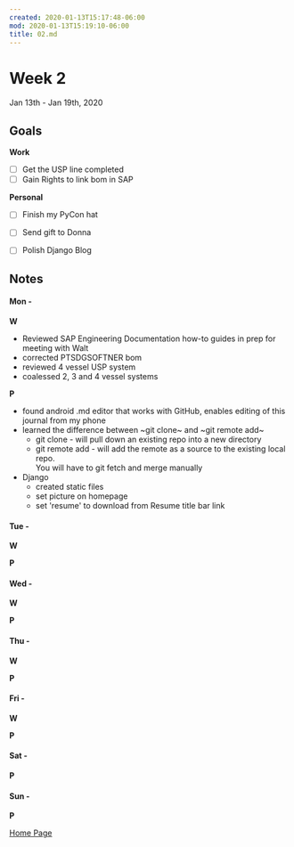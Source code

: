 ```yaml
---
created: 2020-01-13T15:17:48-06:00
mod: 2020-01-13T15:19:10-06:00
title: 02.md
---
```


# Week 2
Jan 13th - Jan 19th, 2020

## Goals

**Work**

- [ ] Get the USP line completed
- [ ] Gain Rights to link bom in SAP

**Personal**

- [ ] Finish my PyCon hat
- [ ] Send gift to Donna
- [ ] Polish Django Blog


## Notes

#### Mon -  ####

**W**

- Reviewed SAP Engineering Documentation how-to guides in prep for meeting with Walt
- corrected PTSDGSOFTNER bom
- reviewed 4 vessel USP system
- coalessed 2, 3 and 4 vessel systems

**P**

- found android .md editor that works with GitHub, enables editing of this journal from my phone
- learned the difference between ~git clone~ and ~git remote add~
	- git clone - will pull down an existing repo into a new directory
	- git remote add - will add the remote as a source to the existing local repo.  
		You will have to git fetch and merge manually
- Django
	- created static files
	- set picture on homepage
	- set 'resume' to download from Resume title bar link


#### Tue -  ####

**W**

**P**

#### Wed -  ####

**W**

**P**

#### Thu -  ####

**W**

**P**

#### Fri -  ####

**W**

**P**

#### Sat -  ####

**P**

#### Sun -  ####

**P**


[Home Page](https://ch3ck3rs.github.io/Goals)
